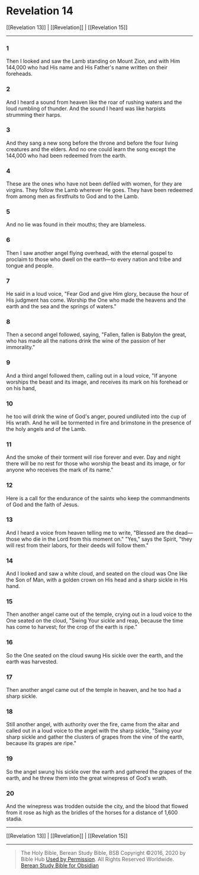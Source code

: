 # Revelation 14

[[Revelation 13]] | [[Revelation]] | [[Revelation 15]]

---

### 1
Then I looked and saw the Lamb standing on Mount Zion, and with Him 144,000 who had His name and His Father's name written on their foreheads.

### 2
And I heard a sound from heaven like the roar of rushing waters and the loud rumbling of thunder. And the sound I heard was like harpists strumming their harps.

### 3
And they sang a new song before the throne and before the four living creatures and the elders. And no one could learn the song except the 144,000 who had been redeemed from the earth.

### 4
These are the ones who have not been defiled with women, for they are virgins. They follow the Lamb wherever He goes. They have been redeemed from among men as firstfruits to God and to the Lamb.

### 5
And no lie was found in their mouths; they are blameless.

### 6
Then I saw another angel flying overhead, with the eternal gospel to proclaim to those who dwell on the earth—to every nation and tribe and tongue and people.

### 7
He said in a loud voice, "Fear God and give Him glory, because the hour of His judgment has come. Worship the One who made the heavens and the earth and the sea and the springs of waters."

### 8
Then a second angel followed, saying, "Fallen, fallen is Babylon the great, who has made all the nations drink the wine of the passion of her immorality."

### 9
And a third angel followed them, calling out in a loud voice, "If anyone worships the beast and its image, and receives its mark on his forehead or on his hand,

### 10
he too will drink the wine of God's anger, poured undiluted into the cup of His wrath. And he will be tormented in fire and brimstone in the presence of the holy angels and of the Lamb.

### 11
And the smoke of their torment will rise forever and ever. Day and night there will be no rest for those who worship the beast and its image, or for anyone who receives the mark of its name."

### 12
Here is a call for the endurance of the saints who keep the commandments of God and the faith of Jesus.

### 13
And I heard a voice from heaven telling me to write, "Blessed are the dead—those who die in the Lord from this moment on." "Yes," says the Spirit, "they will rest from their labors, for their deeds will follow them."

### 14
And I looked and saw a white cloud, and seated on the cloud was One like the Son of Man, with a golden crown on His head and a sharp sickle in His hand.

### 15
Then another angel came out of the temple, crying out in a loud voice to the One seated on the cloud, "Swing Your sickle and reap, because the time has come to harvest; for the crop of the earth is ripe."

### 16
So the One seated on the cloud swung His sickle over the earth, and the earth was harvested.

### 17
Then another angel came out of the temple in heaven, and he too had a sharp sickle.

### 18
Still another angel, with authority over the fire, came from the altar and called out in a loud voice to the angel with the sharp sickle, "Swing your sharp sickle and gather the clusters of grapes from the vine of the earth, because its grapes are ripe."

### 19
So the angel swung his sickle over the earth and gathered the grapes of the earth, and he threw them into the great winepress of God's wrath.

### 20
And the winepress was trodden outside the city, and the blood that flowed from it rose as high as the bridles of the horses for a distance of 1,600 stadia.

---

[[Revelation 13]] | [[Revelation]] | [[Revelation 15]]

---

> The Holy Bible, Berean Study Bible, BSB
> Copyright &copy;2016, 2020 by Bible Hub
> [Used by Permission](https://berean.bible/terms.htm). All Rights Reserved Worldwide.
> [Berean Study Bible for Obsidian](https://github.com/gapmiss/berean-study-bible-for-obsidian)

